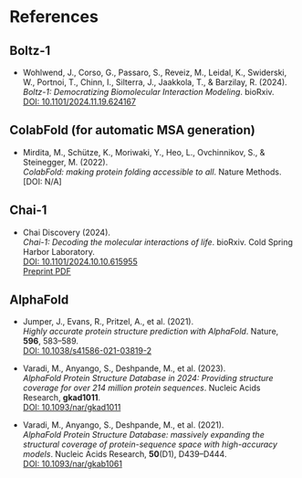 # References

## Boltz-1
- Wohlwend, J., Corso, G., Passaro, S., Reveiz, M., Leidal, K., Swiderski, W., Portnoi, T., Chinn, I., Silterra, J., Jaakkola, T., & Barzilay, R. (2024).  
  *Boltz-1: Democratizing Biomolecular Interaction Modeling*. bioRxiv.  
  [DOI: 10.1101/2024.11.19.624167](https://doi.org/10.1101/2024.11.19.624167)

## ColabFold (for automatic MSA generation)
- Mirdita, M., Schütze, K., Moriwaki, Y., Heo, L., Ovchinnikov, S., & Steinegger, M. (2022).  
  *ColabFold: making protein folding accessible to all*. Nature Methods.  
  [DOI: N/A]

## Chai-1
- Chai Discovery (2024).  
  *Chai-1: Decoding the molecular interactions of life*. bioRxiv. Cold Spring Harbor Laboratory.  
  [DOI: 10.1101/2024.10.10.615955](https://doi.org/10.1101/2024.10.10.615955)  
  [Preprint PDF](https://www.biorxiv.org/content/early/2024/10/11/2024.10.10.615955.full.pdf)

## AlphaFold
- Jumper, J., Evans, R., Pritzel, A., et al. (2021).  
  *Highly accurate protein structure prediction with AlphaFold*. Nature, **596**, 583–589.  
  [DOI: 10.1038/s41586-021-03819-2](https://doi.org/10.1038/s41586-021-03819-2)

- Varadi, M., Anyango, S., Deshpande, M., et al. (2023).  
  *AlphaFold Protein Structure Database in 2024: Providing structure coverage for over 214 million protein sequences*. Nucleic Acids Research, **gkad1011**.  
  [DOI: 10.1093/nar/gkad1011](https://doi.org/10.1093/nar/gkad1011)

- Varadi, M., Anyango, S., Deshpande, M., et al. (2021).  
  *AlphaFold Protein Structure Database: massively expanding the structural coverage of protein-sequence space with high-accuracy models*. Nucleic Acids Research, **50**(D1), D439–D444.  
  [DOI: 10.1093/nar/gkab1061](https://doi.org/10.1093/nar/gkab1061)
